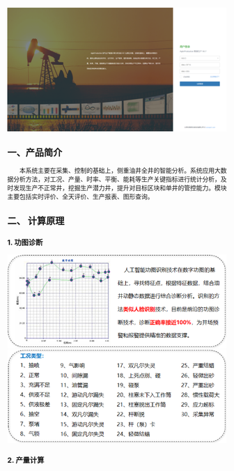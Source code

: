 ![油气生产敏捷计算分析系统](https://github.com/JinneePro/AP/blob/master/01.%E7%94%A8%E6%88%B7%E7%99%BB%E5%BD%95.png?raw=true)
## 一、产品简介
&emsp;&emsp;本系统主要在采集、控制的基础上，侧重油井全井的智能分析。系统应用大数据分析方法，对工况、产量、时率、平衡、能耗等生产关键指标进行统计分析，及时发现生产不正常井，挖掘生产潜力井，提升对目标区块和单井的管控能力。模块主要包括实时评价、全天评价、生产报表、图形查询。
## 二、 计算原理
### 1. 功图诊断
![](https://github.com/JinneePro/AP/blob/master/1.%E5%9B%BE%E5%BD%A2%E8%AF%86%E5%88%AB.png?raw=true)  
![](https://github.com/JinneePro/AP/blob/master/%E5%B7%A5%E5%86%B5%E7%B1%BB%E5%9E%8B.png?raw=true)  
### 2. 产量计算
